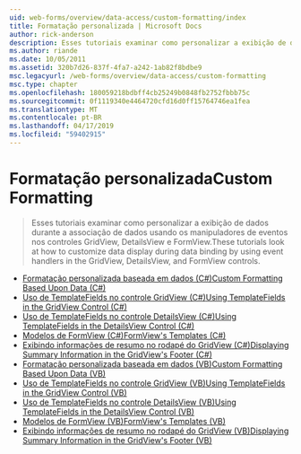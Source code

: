 ```yaml
---
uid: web-forms/overview/data-access/custom-formatting/index
title: Formatação personalizada | Microsoft Docs
author: rick-anderson
description: Esses tutoriais examinar como personalizar a exibição de dados durante a associação de dados usando os manipuladores de eventos nos controles GridView, DetailsView e FormView.
ms.author: riande
ms.date: 10/05/2011
ms.assetid: 320b7d26-837f-4fa7-a242-1ab82f8bdbe9
msc.legacyurl: /web-forms/overview/data-access/custom-formatting
msc.type: chapter
ms.openlocfilehash: 180059218bdbff4cb25249b0848fb2752fbbb75c
ms.sourcegitcommit: 0f1119340e4464720cfd16d0ff15764746ea1fea
ms.translationtype: MT
ms.contentlocale: pt-BR
ms.lasthandoff: 04/17/2019
ms.locfileid: "59402915"
---
```

# <a name="custom-formatting"></a><span data-ttu-id="66f94-103">Formatação personalizada</span><span class="sxs-lookup"><span data-stu-id="66f94-103">Custom Formatting</span></span>

> <span data-ttu-id="66f94-104">Esses tutoriais examinar como personalizar a exibição de dados durante a associação de dados usando os manipuladores de eventos nos controles GridView, DetailsView e FormView.</span><span class="sxs-lookup"><span data-stu-id="66f94-104">These tutorials look at how to customize data display during data binding by using event handlers in the GridView, DetailsView, and FormView controls.</span></span>


- [<span data-ttu-id="66f94-105">Formatação personalizada baseada em dados (C#)</span><span class="sxs-lookup"><span data-stu-id="66f94-105">Custom Formatting Based Upon Data (C#)</span></span>](custom-formatting-based-upon-data-cs.md)
- [<span data-ttu-id="66f94-106">Uso de TemplateFields no controle GridView (C#)</span><span class="sxs-lookup"><span data-stu-id="66f94-106">Using TemplateFields in the GridView Control (C#)</span></span>](using-templatefields-in-the-gridview-control-cs.md)
- [<span data-ttu-id="66f94-107">Uso de TemplateFields no controle DetailsView (C#)</span><span class="sxs-lookup"><span data-stu-id="66f94-107">Using TemplateFields in the DetailsView Control (C#)</span></span>](using-templatefields-in-the-detailsview-control-cs.md)
- [<span data-ttu-id="66f94-108">Modelos de FormView (C#)</span><span class="sxs-lookup"><span data-stu-id="66f94-108">FormView's Templates (C#)</span></span>](using-the-formview-s-templates-cs.md)
- [<span data-ttu-id="66f94-109">Exibindo informações de resumo no rodapé do GridView (C#)</span><span class="sxs-lookup"><span data-stu-id="66f94-109">Displaying Summary Information in the GridView's Footer (C#)</span></span>](displaying-summary-information-in-the-gridview-s-footer-cs.md)
- [<span data-ttu-id="66f94-110">Formatação personalizada baseada em dados (VB)</span><span class="sxs-lookup"><span data-stu-id="66f94-110">Custom Formatting Based Upon Data (VB)</span></span>](custom-formatting-based-upon-data-vb.md)
- [<span data-ttu-id="66f94-111">Uso de TemplateFields no controle GridView (VB)</span><span class="sxs-lookup"><span data-stu-id="66f94-111">Using TemplateFields in the GridView Control (VB)</span></span>](using-templatefields-in-the-gridview-control-vb.md)
- [<span data-ttu-id="66f94-112">Uso de TemplateFields no controle DetailsView (VB)</span><span class="sxs-lookup"><span data-stu-id="66f94-112">Using TemplateFields in the DetailsView Control (VB)</span></span>](using-templatefields-in-the-detailsview-control-vb.md)
- [<span data-ttu-id="66f94-113">Modelos de FormView (VB)</span><span class="sxs-lookup"><span data-stu-id="66f94-113">FormView's Templates (VB)</span></span>](using-the-formview-s-templates-vb.md)
- [<span data-ttu-id="66f94-114">Exibindo informações de resumo no rodapé do GridView (VB)</span><span class="sxs-lookup"><span data-stu-id="66f94-114">Displaying Summary Information in the GridView's Footer (VB)</span></span>](displaying-summary-information-in-the-gridview-s-footer-vb.md)
